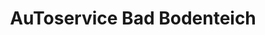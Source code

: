 ---
title: "AuToservice Bad Bodenteich"
url: /bad-bodenteich/autoservice-bad-bodenteich/
shop: Autowerkstatt
---